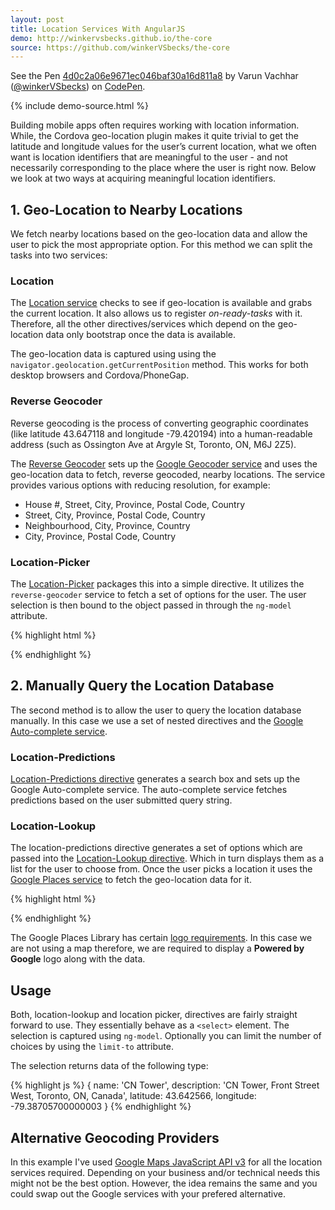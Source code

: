 ```yaml
---
layout: post
title: Location Services With AngularJS
demo: http://winkervsbecks.github.io/the-core
source: https://github.com/winkerVSbecks/the-core
---
```


<p data-height="600" data-theme-id="7569" data-slug-hash="4d0c2a06e9671ec046baf30a16d811a8" data-default-tab="result" data-user="winkerVSbecks" class='codepen'>See the Pen <a href='http://codepen.io/winkerVSbecks/pen/4d0c2a06e9671ec046baf30a16d811a8/'>4d0c2a06e9671ec046baf30a16d811a8</a> by Varun Vachhar (<a href='http://codepen.io/winkerVSbecks'>@winkerVSbecks</a>) on <a href='http://codepen.io'>CodePen</a>.</p>
<script async src="//codepen.io/assets/embed/ei.js"></script>

{% include demo-source.html %}

Building mobile apps often requires working with location information. While, the Cordova geo-location plugin makes it quite trivial to get the latitude and longitude values for the user’s current location, what we often want is location identifiers that are meaningful to the user - and not necessarily corresponding to the place where the user is right now. Below we look at two ways at acquiring meaningful location identifiers.

## 1. Geo-Location to Nearby Locations
We fetch nearby locations based on the geo-location data and allow the user to pick the most appropriate option. For this method we can split the tasks into two services:

### Location
The [Location service](https://github.com/winkerVSbecks/locator/blob/master/src/location-picker/services/location.js) checks to see if geo-location is available and grabs the current location. It also allows us to register *on-ready-tasks* with it. Therefore, all the other directives/services which depend on the geo-location data only bootstrap once the data is available.

The geo-location data is captured using using the `navigator.geolocation.getCurrentPosition` method. This works for both desktop browsers and Cordova/PhoneGap.

### Reverse Geocoder
Reverse geocoding is the process of converting geographic coordinates (like latitude 43.647118 and longitude -79.420194) into a human-readable address (such as Ossington Ave at Argyle St, Toronto, ON, M6J 2Z5).

The [Reverse Geocoder](https://github.com/winkerVSbecks/locator/blob/master/src/location-picker/services/reverse-geocoder.js) sets up the [Google Geocoder service](https://developers.google.com/maps/documentation/javascript/reference#Geocoder) and uses the geo-location data to fetch, reverse geocoded, nearby locations. The service provides various options with reducing resolution, for example:

- House #, Street, City, Province, Postal Code, Country
- Street, City, Province, Postal Code, Country
- Neighbourhood, City, Province, Country
- City, Province, Postal Code, Country

### Location-Picker
The [Location-Picker](https://github.com/winkerVSbecks/locator/blob/master/src/location-picker/directives/location-picker.js) packages this into a simple directive. It utilizes the `reverse-geocoder` service to fetch a set of options for the user. The user selection is then bound to the object passed in through the `ng-model` attribute.

{% highlight html %}
<!-- Requires access to the user's geo-location data -->
<location-picker
    ng-model="pickedLocation"
    limit-to="5"></location-picker>
{% endhighlight %}


## 2. Manually Query the Location Database
The second method is to allow the user to query the location database manually. In this case we use a set of nested directives and the [Google Auto-complete service](https://developers.google.com/maps/documentation/javascript/examples/places-autocomplete).

### Location-Predictions
[Location-Predictions directive](https://github.com/winkerVSbecks/locator/blob/master/src/location-lookup/directives/location-predictions-directive.js) generates a search box and sets up the Google Auto-complete service. The auto-complete service fetches predictions based on the user submitted query string.

### Location-Lookup
The location-predictions directive generates a set of options which are passed into the [Location-Lookup directive](https://github.com/winkerVSbecks/locator/blob/master/src/location-lookup/directives/location-lookup-directive.js). Which in turn displays them as a list for the user to choose from. Once the user picks a location it uses the [Google Places service](https://developers.google.com/maps/documentation/javascript/places) to fetch the geo-location data for it.

{% highlight html %}
<!-- Requires user to enter a query -->
<location-lookup
    ng-model="lookedUpLocation"
    limit-to="4"></location-lookup>
{% endhighlight %}

The Google Places Library has certain [logo requirements](https://developers.google.com/maps/documentation/javascript/places#LogoRequirements). In this case we are not using a map therefore, we are required to display a **Powered by Google** logo along with the data.

## Usage
Both, location-lookup and location picker, directives are fairly straight forward to use. They essentially behave as a `<select>` element. The selection is captured using `ng-model`. Optionally you can limit the number of choices by using the `limit-to` attribute.

The selection returns data of the following type:

{% highlight js %}
{
    name: 'CN Tower',
    description: 'CN Tower, Front Street West, Toronto, ON, Canada',
    latitude: 43.642566,
    longitude: -79.38705700000003
}
{% endhighlight %}

## Alternative Geocoding Providers
In this example I've used [Google Maps JavaScript API v3](https://developers.google.com/maps/documentation/javascript) for all the location services required. Depending on your business and/or technical needs this might not be the best option. However, the idea remains the same and you could swap out the Google services with your prefered alternative.